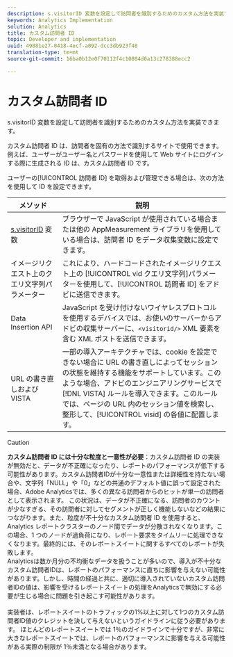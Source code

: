 ```yaml
---
description: s.visitorID 変数を設定して訪問者を識別するためのカスタム方法を実装できます。
keywords: Analytics Implementation
solution: Analytics
title: カスタム訪問者 ID
topic: Developer and implementation
uuid: 49881e27-0418-4ecf-a092-dcc3db923f40
translation-type: tm+mt
source-git-commit: 16ba0b12e0f70112f4c10804d0a13c278388ecc2

---
```



# カスタム訪問者 ID

s.visitorID 変数を設定して訪問者を識別するためのカスタム方法を実装できます。

カスタム訪問者 ID は、訪問者を固有の方法で識別するサイトで使用できます。例えば、ユーザーがユーザー名とパスワードを使用して Web サイトにログインする際に生成される ID は、カスタム訪問者 ID です。

ユーザーの[!UICONTROL 訪問者 ID] を取得および管理できる場合は、次の方法を使用して ID を設定できます。

| メソッド | 説明 |
|---|---|
| [s.visitorID](/help/implement/js-implementation/c-variables/page-variables.md) 変数 | ブラウザーで JavaScript が使用されている場合または他の AppMeasurement ライブラリを使用している場合は、訪問者 ID をデータ収集変数に設定できます。 |
| イメージリクエスト上のクエリ文字列パラメーター | これにより、ハードコードされたイメージリクエスト上の [!UICONTROL vid クエリ文字列]パラメーターを使用して、[!UICONTROL 訪問者 ID] をアドビに送信できます。 |
| Data Insertion API | JavaScript を受け付けないワイヤレスプロトコルを使用するデバイスでは、お使いのサーバーからアドビの収集サーバーに、`<visitorid/>` XML 要素を含む XML ポストを送信できます。 |
| URL の書き直しおよび VISTA | 一部の導入アーキテクチャでは、cookie を設定できない場合に URL の書き直しによってセッションの状態を維持する機能をサポートしています。このような場合、アドビのエンジニアリングサービスで [!DNL VISTA] ルールを導入できます。このルールでは、ページの URL 内のセッション値を検索し、整形して、[!UICONTROL visid] の各値に配置します。 |
>[!CAUTION]
>**カスタム訪問者 ID には十分な粒度と一意性が必要**：カスタム訪問者 ID の実装が無効だと、データが不正確になったり、レポートのパフォーマンスが低下する可能性があります。カスタム訪問者IDが十分な一意性または詳細性を持たない場合や、文字列「NULL」や「0」などの共通のデフォルト値に誤って設定された場合、Adobe Analyticsでは、多くの異なる訪問者からのヒットが単一の訪問者として表示されます。 この状況は、データが不正確になる、訪問者のカウントが少なすぎる、その訪問者に対してセグメントが正しく機能しないなどの結果につながります。また、粒度が不十分なカスタム訪問者 ID を使用すると、Analytics レポートクラスターのノード間でデータが分散されなくなります。この場合、1 つのノードが過負荷になり、レポート要求をタイムリーに処理できなくなります。最終的には、そのレポートスイートに関するすべてのレポートが失敗します。<br>Analyticsは数か月分の不均衡なデータを扱うことが多いので、導入が不十分なカスタム訪問者IDは、レポートのパフォーマンスに直ちに影響を与えない可能性があります。しかし、時間の経過と共に、適切に導入されていないカスタム訪問者IDの値は、影響を受けるレポートスイートの処理をAnalyticsで無効にする必要が生じる場合に問題を引き起こす可能性があります。</br><br>実装者は、レポートスイートのトラフィックの1%以上に対して1つのカスタム訪問者ID値のクレジットを決して与えないというガイドラインに従う必要があります。 ほとんどのレポートスイートでは 1％のガイドラインで十分ですが、非常に大きなレポートスイートでは、レポートのパフォーマンスに影響を与える可能性がある実際の制限が 1％未満となる場合があります。</br>
